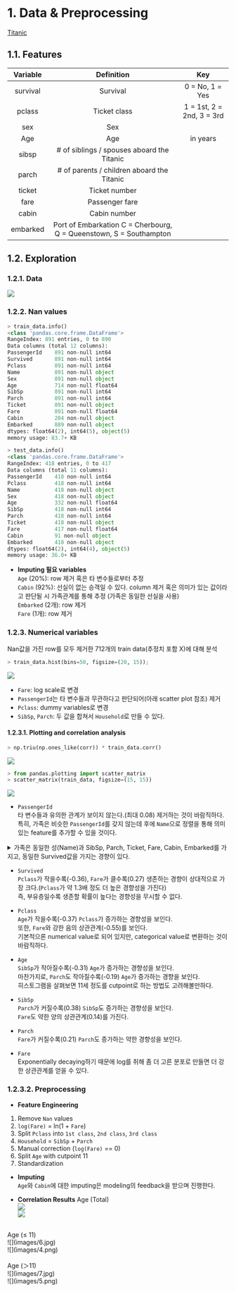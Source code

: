 # 1. Data & Preprocessing
[Titanic](https://www.kaggle.com/c/titanic/data)

## 1.1. Features
| Variable	| Definition |	Key |
| :---: | :---: | :---: |
| survival	|Survival	|0 = No, 1 = Yes|
|pclass	|Ticket class|	1 = 1st, 2 = 2nd, 3 = 3rd|
|sex	|Sex	| |
|Age	|Age| in years|
|sibsp|	# of siblings / spouses aboard the Titanic|	|
|parch|	# of parents / children aboard the Titanic	||
|ticket|	Ticket number	||
|fare	|Passenger fare	||
|cabin|	Cabin number	||
|embarked|	Port of Embarkation	C = Cherbourg, Q = Queenstown, S = Southampton||

## 1.2. Exploration
### 1.2.1. Data
![](images/2.jpg)

### 1.2.2. Nan values

```py
> train_data.info()
<class 'pandas.core.frame.DataFrame'>
RangeIndex: 891 entries, 0 to 890
Data columns (total 12 columns):
PassengerId    891 non-null int64
Survived       891 non-null int64
Pclass         891 non-null int64
Name           891 non-null object
Sex            891 non-null object
Age            714 non-null float64
SibSp          891 non-null int64
Parch          891 non-null int64
Ticket         891 non-null object
Fare           891 non-null float64
Cabin          204 non-null object
Embarked       889 non-null object
dtypes: float64(2), int64(5), object(5)
memory usage: 83.7+ KB

> test_data.info()
<class 'pandas.core.frame.DataFrame'>
RangeIndex: 418 entries, 0 to 417
Data columns (total 11 columns):
PassengerId    418 non-null int64
Pclass         418 non-null int64
Name           418 non-null object
Sex            418 non-null object
Age            332 non-null float64
SibSp          418 non-null int64
Parch          418 non-null int64
Ticket         418 non-null object
Fare           417 non-null float64
Cabin          91 non-null object
Embarked       418 non-null object
dtypes: float64(2), int64(4), object(5)
memory usage: 36.0+ KB
```

- **Imputing 필요 variables** <br>
`Age` (20%): row 제거 혹은 타 변수들로부터 추정 <br>
`Cabin` (92%): 선실이 없는 승객일 수 있다. column 제거 혹은 의미가 있는 값이라고 판단될 시 가족관계를 통해 추정 (가족은 동일한 선실을 사용) <br>
`Embarked` (2개): row 제거 <br>
`Fare` (1개): row 제거

### 1.2.3. Numerical variables
Nan값을 가진 row를 모두 제거한 712개의 train data(추정치 포함 X)에 대해 분석 <br>

```py
> train_data.hist(bins=50, figsize=(20, 15));
```
![](images/1.png)
- `Fare`: log scale로 변경
- `PassengerId`는 타 변수들과 무관하다고 판단되어(아래 scatter plot 참조) 제거
- `Pclass`: dummy variables로 변경
- `SibSp`, `Parch`: 두 값을 합쳐서 `Household`로 만들 수 있다.

#### 1.2.3.1. Plotting and correlation analysis
```py
> np.triu(np.ones_like(corr)) * train_data.corr()
```
![](images/3.jpg)

```py
> from pandas.plotting import scatter_matrix
> scatter_matrix(train_data, figsize=(15, 15))
```
![](images/2.png)

- `PassengerId` <br>
타 변수들과 유의한 관계가 보이지 않는다.(최대 0.08) 제거하는 것이 바람직하다. <br>
특히, 가족은 비슷한 `PassengerId`를 갖지 않는데 후에 `Name`으로 정렬을 통해 의미있는 feature를 추가할 수 있을 것이다.
<details>
<summary> 가족은 동일한 성(Name)과 SibSp, Parch, Ticket, Fare, Cabin, Embarked를 가지고, 동일한 Survived값을 가지는 경향이 있다. </summary>
<div markdown="1">

*Goodwin* Family → `Survived`: 0 <br>
![](images/4.jpg) <br>

</div>
</details>

- `Survived` <br>
`Pclass`가 작을수록(-0.36), `Fare`가 클수록(0.27) 생존하는 경향이 상대적으로 가장 크다.(`Pclass`가 약 1.3배 정도 더 높은 경향성을 가진다) <br>
즉, 부유층일수록 생존할 확률이 높다는 경향성을 무시할 수 없다. <br>

- `Pclass` <br>
`Age`가 작을수록(-0.37) `Pclass`가 증가하는 경향성을 보인다. <br>
또한, `Fare`와 강한 음의 상관관계(-0.55)를 보인다. <br>
기본적으론 numerical value로 되어 있지만, categorical value로 변환하는 것이 바람직하다. <br>

- `Age` <br>
`SibSp`가 작아질수록(-0.31) `Age`가 증가하는 경향성을 보인다. <br>
마찬가지로, `Parch`도 작아질수록(-0.19) `Age`가 증가하는 경향을 보인다. <br>
히스토그램을 살펴보면 11세 정도를 cutpoint로 하는 방법도 고려해볼만하다. <br>

- `SibSp` <br>
`Parch`가 커질수록(0.38) `SibSp`도 증가하는 경향성을 보인다. <br>
`Fare`도 약한 양의 상관관계(0.14)를 가진다. <br>

- `Parch` <br>
`Fare`가 커질수록(0.21) `Parch`도 증가하는 약한 경향성을 보인다. <br>

- `Fare` <br>
Exponentially decaying하기 때문에 log를 취해 좀 더 고른 분포로 만들면 더 강한 상관관계를 얻을 수 있다. <br>

### 1.2.3.2. Preprocessing
- **Feature Engineering** <br>
1. Remove `Nan` values
1. `log(Fare)` = ln(1 + `Fare`) <br>
2. Split `Pclass` into `1st class`, `2nd class`, `3rd class` <br>
3. `Household` = `SibSp` + `Parch` <br>
3. Manual correction (`log(Fare)` == 0)
5. Split `Age` with cutpoint 11 <br>
4. Standardization

- **Imputing** <br>
`Age`와 `Cabin`에 대한 imputing은 modeling의 feedback을 받으며 진행한다. <br>

- **Correlation Results**
Age (Total) <br>
![](images/5.jpg) <br>
![](images/3.png) <br>
<br>
Age (≤ 11) <br>
![](images/6.jpg) <br>
![](images/4.png) <br>
<br>
Age (＞11) <br>
![](images/7.jpg) <br>
![](images/5.png) <br>
